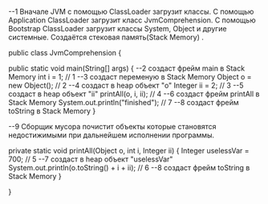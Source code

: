 --1 Вначале JVM с помощью ClassLoader загрузит классы. С помощью Application ClassLoader загрузит класс JvmComprehension. 
С помощью Bootstrap ClassLoader загрузит классы System, Object и другие системные. 
Создаётся стековая память(Stack Memory) .

public class JvmComprehension {

public static void main(String[] args) { --2 создаст фрейм  main в Stack Memory
    int i = 1;                      // 1 --3 создаст переменую в Stack Memory
    Object o = new Object();        // 2 --4 создаст в heap объект "o"
    Integer ii = 2;                 // 3 --5 создаст в heap объект "ii"
    printAll(o, i, ii);             // 4 --6 создаст фрейм  printAll в Stack Memory
    System.out.println("finished"); // 7 --8 создаст фрейм  toString в Stack Memory
}

--9 Сборщик мусора почистит объекты которые становятся недостижимыми при дальнейшем исполнении программы.

private static void printAll(Object o, int i, Integer ii) {
    Integer uselessVar = 700;                   // 5 --7 создаст в heap объект "uselessVar"
    System.out.println(o.toString() + i + ii);  // 6 --8 создаст фрейм  toString в Stack Memory
}

}
